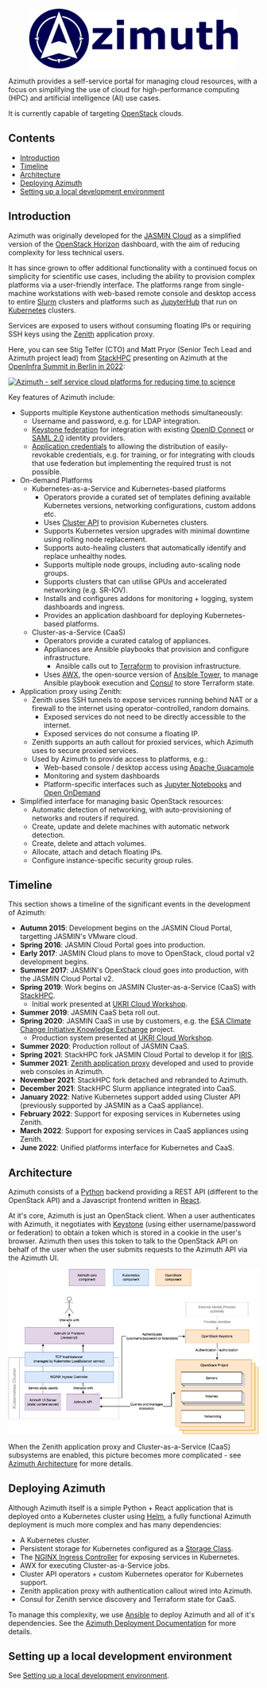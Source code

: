 <p align="center">
    <img src="./branding/azimuth-logo-blue-text.png" height="120" />
</p>

Azimuth provides a self-service portal for managing cloud resources, with a focus on simplifying
the use of cloud for high-performance computing (HPC) and artificial intelligence (AI) use cases.

It is currently capable of targeting [OpenStack](https://www.openstack.org/) clouds.

## Contents  <!-- omit in toc -->

- [Introduction](#introduction)
- [Timeline](#timeline)
- [Architecture](#architecture)
- [Deploying Azimuth](#deploying-azimuth)
- [Setting up a local development environment](#setting-up-a-local-development-environment)

## Introduction

Azimuth was originally developed for the [JASMIN Cloud](https://jasmin.ac.uk/) as a simplified
version of the [OpenStack Horizon](https://docs.openstack.org/horizon/latest/) dashboard, with the
aim of reducing complexity for less technical users.

It has since grown to offer additional functionality with a continued focus on simplicity for
scientific use cases, including the ability to provision complex platforms via a user-friendly
interface. The platforms range from single-machine workstations with web-based remote console
and desktop access to entire [Slurm](https://slurm.schedmd.com/) clusters and platforms such
as [JupyterHub](https://jupyter.org/hub) that run on [Kubernetes](https://kubernetes.io/) clusters.

Services are exposed to users without consuming floating IPs or requiring SSH keys using the
[Zenith](https://github.com/stackhpc/zenith) application proxy.

Here, you can see Stig Telfer (CTO) and Matt Pryor (Senior Tech Lead and Azimuth project lead) from
[StackHPC](https://www.stackhpc.com/) presenting on Azimuth at the
[OpenInfra Summit in Berlin in 2022](https://openinfra.dev/summit/berlin-2022):

[![Azimuth - self service cloud platforms for reducing time to science](https://img.youtube.com/vi/FRbpI7ZsvMw/0.jpg)](https://www.youtube.com/watch?v=FRbpI7ZsvMw)

Key features of Azimuth include:

  * Supports multiple Keystone authentication methods simultaneously:
    * Username and password, e.g. for LDAP integration.
    * [Keystone federation](https://docs.openstack.org/keystone/latest/admin/federation/introduction.html)
      for integration with existing [OpenID Connect](https://openid.net/connect/) or 
      [SAML 2.0](http://docs.oasis-open.org/security/saml/Post2.0/sstc-saml-tech-overview-2.0.html)
      identity providers.
    * [Application credentials](https://docs.openstack.org/keystone/latest/user/application_credentials.html)
      to allowing the distribution of easily-revokable credentials, e.g. for training, or for integrating
      with clouds that use federation but implementing the required trust is not possible.
  * On-demand Platforms
    * Kubernetes-as-a-Service and Kubernetes-based platforms
      * Operators provide a curated set of templates defining available Kubernetes versions,
        networking configurations, custom addons etc.
      * Uses [Cluster API](https://cluster-api.sigs.k8s.io/) to provision Kubernetes clusters.
      * Supports Kubernetes version upgrades with minimal downtime using rolling node replacement.
      * Supports auto-healing clusters that automatically identify and replace unhealthy nodes.
      * Supports multiple node groups, including auto-scaling node groups.
      * Supports clusters that can utilise GPUs and accelerated networking (e.g. SR-IOV).
      * Installs and configures addons for monitoring + logging, system dashboards and ingress.
      * Provides an application dashboard for deploying Kubernetes-based platforms.
    * Cluster-as-a-Service (CaaS)
      * Operators provide a curated catalog of appliances.
      * Appliances are Ansible playbooks that provision and configure infrastructure.
        * Ansible calls out to [Terraform](https://www.terraform.io/) to provision infrastructure.
      * Uses [AWX](https://github.com/ansible/awx), the open-source version of
        [Ansible Tower](https://docs.ansible.com/ansible-tower/), to manage Ansible playbook execution
        and [Consul](https://www.consul.io/) to store Terraform state.
  * Application proxy using Zenith:
    * Zenith uses SSH tunnels to expose services running behind NAT or a firewall to the internet
      using operator-controlled, random domains.
      * Exposed services do not need to be directly accessible to the internet.
      * Exposed services do not consume a floating IP.
    * Zenith supports an auth callout for proxied services, which Azimuth uses to secure proxied services.
    * Used by Azimuth to provide access to platforms, e.g.:
      * Web-based console / desktop access using [Apache Guacamole](https://guacamole.apache.org/)
      * Monitoring and system dashboards
      * Platform-specific interfaces such as [Jupyter Notebooks](https://jupyter.org/) and
        [Open OnDemand](https://openondemand.org/)
  * Simplified interface for managing basic OpenStack resources:
    * Automatic detection of networking, with auto-provisioning of networks and routers if required.
    * Create, update and delete machines with automatic network detection.
    * Create, delete and attach volumes.
    * Allocate, attach and detach floating IPs.
    * Configure instance-specific security group rules.
      
## Timeline

This section shows a timeline of the significant events in the development of Azimuth:

  * **Autumn 2015**: Development begins on the JASMIN Cloud Portal, targetting JASMIN's VMware cloud.
  * **Spring 2016**: JASMIN Cloud Portal goes into production.
  * **Early 2017**: JASMIN Cloud plans to move to OpenStack, cloud portal v2 development begins.
  * **Summer 2017**: JASMIN's OpenStack cloud goes into production, with the JASMIN Cloud Portal v2.
  * **Spring 2019**: Work begins on JASMIN Cluster-as-a-Service (CaaS) with [StackHPC](https://www.stackhpc.com/).
    * Initial work presented at [UKRI Cloud Workshop](https://cloud.ac.uk/workshops/feb2019/).
  * **Summer 2019**: JASMIN CaaS beta roll out.
  * **Spring 2020**: JASMIN CaaS in use by customers, e.g. the
    [ESA Climate Change Initiative Knowledge Exchange](https://climate.esa.int/en/) project.
    * Production system presented at [UKRI Cloud Workshop](https://cloud.ac.uk/workshops/mar2020/).
  * **Summer 2020**: Production rollout of JASMIN CaaS.
  * **Spring 2021**: StackHPC fork JASMIN Cloud Portal to develop it for [IRIS](https://www.iris.ac.uk/).
  * **Summer 2021**: [Zenith application proxy](https://github.com/stackhpc/zenith) developed and used
    to provide web consoles in Azimuth.
  * **November 2021**: StackHPC fork detached and rebranded to Azimuth.
  * **December 2021**: StackHPC Slurm appliance integrated into CaaS.
  * **January 2022**: Native Kubernetes support added using Cluster API (previously supported by JASMIN as a CaaS appliance).
  * **February 2022**: Support for exposing services in Kubernetes using Zenith.
  * **March 2022**: Support for exposing services in CaaS appliances using Zenith.
  * **June 2022**: Unified platforms interface for Kubernetes and CaaS.

## Architecture

Azimuth consists of a [Python](https://www.python.org/) backend providing a REST API (different
to the OpenStack API) and a Javascript frontend written in [React](https://reactjs.org/).

At it's core, Azimuth is just an OpenStack client. When a user authenticates with Azimuth, it
negotiates with [Keystone](https://docs.openstack.org/keystone/latest/) (using either
username/password or federation) to obtain a token which is stored in a cookie in the user's
browser. Azimuth then uses this token to talk to the OpenStack API on behalf of the user when
the user submits requests to the Azimuth API via the Azimuth UI.

![Azimuth Core Architecture Diagram](./docs/architecture-core.png?raw=true)

When the Zenith application proxy and Cluster-as-a-Service (CaaS) subsystems are enabled, this
picture becomes more complicated - see [Azimuth Architecture](./docs/architecture.md) for more
details.

## Deploying Azimuth

Although Azimuth itself is a simple Python + React application that is deployed onto a
Kubernetes cluster using [Helm](https://helm.sh/), a fully functional Azimuth deployment
is much more complex and has many dependencies:

  * A Kubernetes cluster.
  * Persistent storage for Kubernetes configured as a
    [Storage Class](https://kubernetes.io/docs/concepts/storage/storage-classes/).
  * The [NGINX Ingress Controller](https://kubernetes.github.io/ingress-nginx/) for exposing
    services in Kubernetes.
  * AWX for executing Cluster-as-a-Service jobs.
  * Cluster API operators + custom Kubernetes operator for Kubernetes support.
  * Zenith application proxy with authentication callout wired into Azimuth.
  * Consul for Zenith service discovery and Terraform state for CaaS.

To manage this complexity, we use [Ansible](https://www.ansible.com/) to deploy Azimuth
and all of it's dependencies. See the
[Azimuth Deployment Documentation](https://stackhpc.github.io/azimuth-config/) for
more details.

## Setting up a local development environment

See [Setting up a local development environment](./docs/local-development.md).
